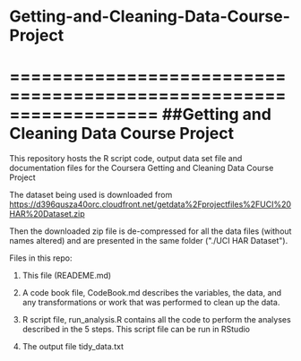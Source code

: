 # Getting-and-Cleaning-Data-Course-Project
==================================================================
##Getting and Cleaning Data Course Project
==================================================================
  
This repository hosts the R script code, output data set file and documentation files for the Coursera Getting and Cleaning Data Course Project

The dataset being used is downloaded from https://d396qusza40orc.cloudfront.net/getdata%2Fprojectfiles%2FUCI%20HAR%20Dataset.zip

Then the downloaded zip file is de-compressed for all the data files (without names altered) and are presented in the same folder ("./UCI HAR Dataset").

Files in this repo:

1. This file (READEME.md)

2. A code book file, CodeBook.md describes the variables, the data, and any transformations or work that was performed to clean up the data.

3. R script file, run_analysis.R contains all the code to perform the analyses described in the 5 steps. This script file can be run in RStudio

4. The output file tidy_data.txt
